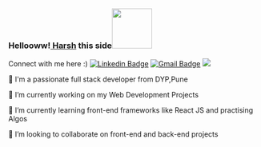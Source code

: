### Hellooww!<a href="https://github.com/harxhsingh"> Harsh</a> this side<img src="https://media.giphy.com/media/eNotYhz6gsoNBUzsUa/giphy.gif" width="80">
Connect with me here :)
[![Linkedin Badge](https://img.shields.io/badge/-HarshSingh-blue?style=flat-square&logo=Linkedin&logoColor=white&link=https://www.linkedin.com/in/harsh-singh-7a8318161/)](https://www.linkedin.com/in/harsh-singh-7a8318161/)
[![Gmail Badge](https://img.shields.io/badge/hs205393@gmail.com-c14438?style=flat-square&logo=Gmail&logoColor=white&link=mailto:hs205393@gmail.com)](mailto:hs205393@gmail.com)
![](https://komarev.com/ghpvc/?username=hs205393)

 
<!-- ![Github stats](https://github-readme-stats.vercel.app/api?username=harxhsingh) --> 
<!-- [![Top Langs](https://github-readme-stats.vercel.app/api/top-langs/?username=harxhsingh)](https://github.com/harxhsingh/github-readme-stats) -->
<!-- [![Harsh's GitHub stats](https://github-readme-stats.vercel.app/api?username=harxhsingh)](https://github.com/harxhsingh/github-readme-stats) -->

🦾 I'm a passionate full stack developer from DYP,Pune

🔭 I’m currently working on my Web Development Projects

🌱 I’m currently learning front-end frameworks like React JS and practising Algos

👯 I’m looking to collaborate on front-end and back-end projects
